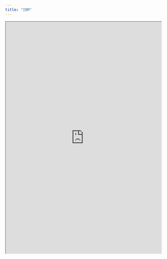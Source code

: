 ```yaml
---
title: "IBM"
---
```



<iframe height="750" width="100%" src="https://ewelton.github.io/ktest/wiki.html#IBM"></iframe>
